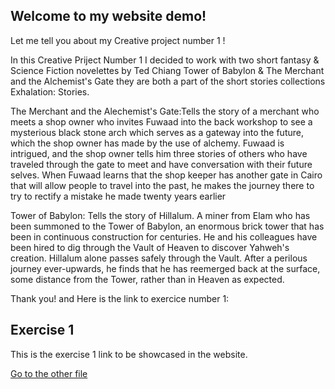 
## Welcome to my website demo!

Let me tell you about my Creative project number 1 ! 

In this Creative Priject Number 1 I decided to work with two short fantasy & Science Fiction novelettes by Ted Chiang Tower of Babylon & The Merchant and the Alchemist's Gate they are both a part of the short stories collections Exhalation: Stories.

The Merchant and the Alechemist's Gate:Tells the story of a merchant who meets a shop owner who invites Fuwaad into the back workshop to see a mysterious black stone arch which serves as a gateway into the future, which the shop owner has made by the use of alchemy. Fuwaad is intrigued, and the shop owner tells him three stories of others who have traveled through the gate to meet and have conversation with their future selves. When Fuwaad learns that the shop keeper has another gate in Cairo that will allow people to travel into the past, he makes the journey there to try to rectify a mistake he made twenty years earlier

Tower of Babylon: Tells the story of Hillalum. A miner from Elam who has been summoned to the Tower of Babylon, an enormous brick tower that has been in continuous construction for centuries. He and his colleagues have been hired to dig through the Vault of Heaven to discover Yahweh's creation. Hillalum alone passes safely through the Vault. After a perilous journey ever-upwards, he finds that he has reemerged back at the surface, some distance from the Tower, rather than in Heaven as expected.

Thank you! and Here is the link to exercice number 1: 

## Exercise 1

This is the exercise 1 link to be showcased in the website. 

[Go to the other file](exercise1.md)



